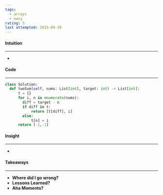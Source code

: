 ```yaml
---
tags:
  - arrays
  - easy
rating: 5
last attempted: 2025-04-30
---
```


#### Intuition
---
- 

#### Code
---
```python
class Solution:
  def twoSum(self, nums: List[int], target: int) -> List[int]:
      t = {}
      for i, n in enumerate(nums):
        diff = target - n
        if diff in t:
            return [t[diff], i]
        else:
            t[n] = i
      return [-1,-1]
```

#### Insight
---
- 

#### Takeaways
---
- **Where did I go wrong?**
- **Lessons Learned?**
- **Aha Moments?**
